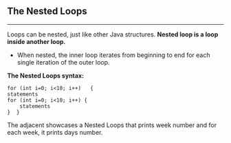 ## The Nested Loops
***

Loops can be nested, just like other Java structures.
**Nested loop is a loop inside another loop.**
* When nested, the inner loop iterates from beginning to end for each single iteration of the outer loop.

**The Nested Loops syntax:**

`for (int i=0; i<10; i++)   {`		
`statements `    		
`for (int i=0; i<10; i++) {		`		
`	  statements		`		
`}	}	`


The adjacent showcases a Nested Loops that prints week number and for each week, it prints days number.
